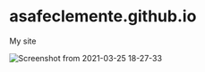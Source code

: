 
# asafeclemente.github.io
My site

![Screenshot from 2021-03-25 18-27-33](https://user-images.githubusercontent.com/54844202/112546654-7573c980-8d98-11eb-9451-2f01137e00c6.png)
